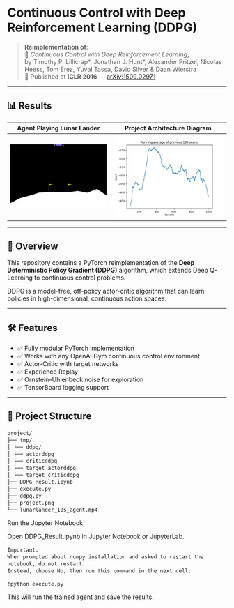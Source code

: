 # Continuous Control with Deep Reinforcement Learning (DDPG)

> **Reimplementation of**:  
> 📄 *Continuous Control with Deep Reinforcement Learning*,  
> by Timothy P. Lillicrap\*, Jonathan J. Hunt\*, Alexander Pritzel, Nicolas Heess, Tom Erez, Yuval Tassa, David Silver & Daan Wierstra  
> 📍 Published at **ICLR 2016** — [arXiv:1509.02971](https://arxiv.org/abs/1509.02971)


---
## 📊 Results

| Agent Playing Lunar Lander                | Project Architecture Diagram       |
| --------------------------------------------------| --------------------------------- |
| ![Agent Video](project/lunar.gif) | ![Project Architecture](project/project.png) |



---
## 📌 Overview

This repository contains a PyTorch reimplementation of the **Deep Deterministic Policy Gradient (DDPG)** algorithm, which extends Deep Q-Learning to continuous control problems.

DDPG is a model-free, off-policy actor-critic algorithm that can learn policies in high-dimensional, continuous action spaces.

---

## 🛠️ Features

- ✅ Fully modular PyTorch implementation  
- ✅ Works with any OpenAI Gym continuous control environment  
- ✅ Actor-Critic with target networks  
- ✅ Experience Replay  
- ✅ Ornstein–Uhlenbeck noise for exploration  
- ✅ TensorBoard logging support
---


## 📂 Project Structure
```
project/
├── tmp/
│ └── ddpg/
│ ├── actorddpg
│ ├── criticddpg
│ ├── target_actorddpg
│ └── target_criticddpg
├── DDPG_Result.ipynb
├── execute.py
├── ddpg.py
├── project.png
└── lunarlander_10s_agent.mp4
```

Run the Jupyter Notebook

Open DDPG_Result.ipynb in Jupyter Notebook or JupyterLab.

    Important:
    When prompted about numpy installation and asked to restart the notebook, do not restart.
    Instead, choose No, then run this command in the next cell:
```
!python execute.py
```

This will run the trained agent and save the results.
